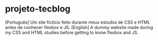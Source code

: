 # projeto-tecblog
[Português] Um site fictício feito durante meus estudos de CSS e HTML antes de conhecer flexbox e JS.
[English] A dummy website made during my CSS and HTML studies before getting to know flexbox and JS.

